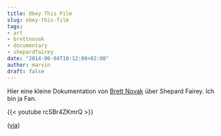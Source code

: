 ```yaml
---
title: Obey This Film
slug: obey-this-film
tags:
- art
- brettnovak
- documentary
- shepardfairey
date: "2014-06-04T10:12:00+02:00"
author: marvin
draft: false
---
```

Hier eine kleine Dokumentation von [Brett
Novak](http://www.brettnovak.com/) über Shepard Fairey. Ich bin ja Fan.

{{< youtube rcSBr4ZKmrQ   >}}

([via](http://laughingsquid.com/obey-this-film-a-short-documentary-about-street-artist-shepard-fairey/))